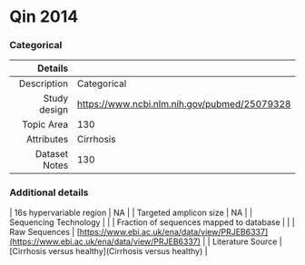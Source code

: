 # Qin 2014

### Categorical


| Details        |             |
| -------------: |-------------|
| Description      | Categorical |
| Study design | https://www.ncbi.nlm.nih.gov/pubmed/25079328 |
| Topic Area | 130|
| Attributes | Cirrhosis|
| Dataset Notes | 130

### Additional details

| 16s hypervariable region | NA |
| Targeted amplicon size | NA |
| Sequencing Technology |  |
| Fraction of sequences mapped to database |  |
| Raw Sequences | [https://www.ebi.ac.uk/ena/data/view/PRJEB6337](https://www.ebi.ac.uk/ena/data/view/PRJEB6337) |
| Literature Source | [Cirrhosis versus healthy](Cirrhosis versus healthy) |